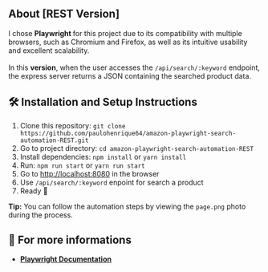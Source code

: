 ## About [REST Version]

I chose <strong> Playwright </strong> for this project due to its compatibility with multiple browsers, such as Chromium and Firefox, as well as its intuitive usability and excellent scalability.
<br><br>
In this <strong>version</strong>, when the user accesses the `/api/search/:keyword` endpoint, the express server returns a JSON containing the searched product data.

## 🛠 Installation and Setup Instructions

1. Clone this repository: `git clone https://github.com/paulohenrique64/amazon-playwright-search-automation-REST.git`
2. Go to project directory: `cd amazon-playwright-search-automation-REST`
3. Install dependencies: `npm install` or  `yarn install`
4. Run: `npm run start` or `yarn run start`
5. Go to <a href="http://localhost:3000" target="_blank">http://localhost:8080</a> in the browser
6. Use `/api/search/:keyword` enpoint for search a product
7. Ready 🎉

<strong>Tip:</strong> You can follow the automation steps by viewing the `page.png` photo during the process.

## :rocket: For more informations

- **[Playwright Documentation](https://playwright.dev/docs/intro)**
